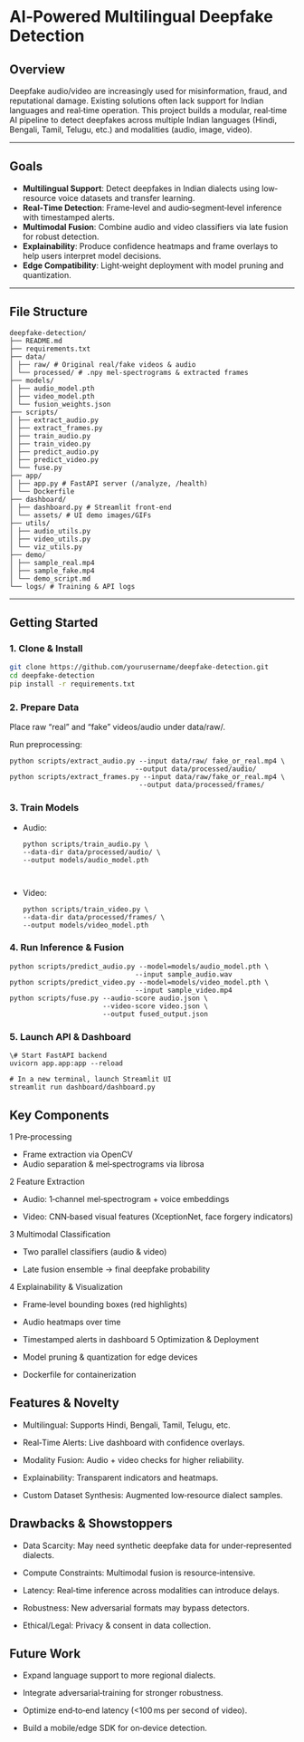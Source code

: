 # AI‑Powered Multilingual Deepfake Detection

##  Overview  
Deepfake audio/video are increasingly used for misinformation, fraud, and reputational damage. Existing solutions often lack support for Indian languages and real‑time operation. This project builds a modular, real‑time AI pipeline to detect deepfakes across multiple Indian languages (Hindi, Bengali, Tamil, Telugu, etc.) and modalities (audio, image, video).

---

##  Goals  
- **Multilingual Support**: Detect deepfakes in Indian dialects using low‐resource voice datasets and transfer learning.  
- **Real‑Time Detection**: Frame‑level and audio‐segment‑level inference with timestamped alerts.  
- **Multimodal Fusion**: Combine audio and video classifiers via late fusion for robust detection.  
- **Explainability**: Produce confidence heatmaps and frame overlays to help users interpret model decisions.  
- **Edge Compatibility**: Light‑weight deployment with model pruning and quantization.

---

##  File Structure

```
deepfake-detection/
├── README.md
├── requirements.txt
├── data/
│ ├── raw/ # Original real/fake videos & audio
│ └── processed/ # .npy mel‑spectrograms & extracted frames
├── models/
│ ├── audio_model.pth
│ ├── video_model.pth
│ └── fusion_weights.json
├── scripts/
│ ├── extract_audio.py
│ ├── extract_frames.py
│ ├── train_audio.py
│ ├── train_video.py
│ ├── predict_audio.py
│ ├── predict_video.py
│ └── fuse.py
├── app/
│ ├── app.py # FastAPI server (/analyze, /health)
│ └── Dockerfile
├── dashboard/
│ ├── dashboard.py # Streamlit front‑end
│ └── assets/ # UI demo images/GIFs
├── utils/
│ ├── audio_utils.py
│ ├── video_utils.py
│ └── viz_utils.py
├── demo/
│ ├── sample_real.mp4
│ ├── sample_fake.mp4
│ └── demo_script.md
└── logs/ # Training & API logs
```


---

##  Getting Started

### 1. Clone & Install
```bash
git clone https://github.com/yourusername/deepfake-detection.git
cd deepfake-detection
pip install -r requirements.txt
```

### 2. Prepare Data
Place raw “real” and “fake” videos/audio under data/raw/.

Run preprocessing:
```
python scripts/extract_audio.py --input data/raw/ fake_or_real.mp4 \
                               --output data/processed/audio/
python scripts/extract_frames.py --input data/raw/fake_or_real.mp4 \
                                --output data/processed/frames/
```

### 3. Train Models
- Audio:
  ```
  python scripts/train_audio.py \
  --data-dir data/processed/audio/ \
  --output models/audio_model.pth



- Video:
  ```
  python scripts/train_video.py \
  --data-dir data/processed/frames/ \
  --output models/video_model.pth

### 4. Run Inference & Fusion
```
python scripts/predict_audio.py --model=models/audio_model.pth \
                               --input sample_audio.wav
python scripts/predict_video.py --model=models/video_model.pth \
                               --input sample_video.mp4
python scripts/fuse.py --audio-score audio.json \
                       --video-score video.json \
                       --output fused_output.json
```


### 5. Launch API & Dashboard

```
\# Start FastAPI backend
uvicorn app.app:app --reload

# In a new terminal, launch Streamlit UI
streamlit run dashboard/dashboard.py
```

## Key Components
1 Pre‑processing
- Frame extraction via OpenCV
- Audio separation & mel‑spectrograms via librosa

2 Feature Extraction

- Audio: 1‑channel mel‑spectrogram + voice embeddings

- Video: CNN‑based visual features (XceptionNet, face forgery indicators)

3 Multimodal Classification

- Two parallel classifiers (audio & video)

- Late fusion ensemble → final deepfake probability

4 Explainability & Visualization

- Frame‑level bounding boxes (red highlights)

- Audio heatmaps over time

- Timestamped alerts in dashboard
5 Optimization & Deployment

- Model pruning & quantization for edge devices

- Dockerfile for containerization



## Features & Novelty
- Multilingual: Supports Hindi, Bengali, Tamil, Telugu, etc.

- Real‑Time Alerts: Live dashboard with confidence overlays.

- Modality Fusion: Audio + video checks for higher reliability.

- Explainability: Transparent indicators and heatmaps.

- Custom Dataset Synthesis: Augmented low‑resource dialect samples.

 ## Drawbacks & Showstoppers
- Data Scarcity: May need synthetic deepfake data for under‑represented dialects.

- Compute Constraints: Multimodal fusion is resource‑intensive.

- Latency: Real‑time inference across modalities can introduce delays.

- Robustness: New adversarial formats may bypass detectors.

- Ethical/Legal: Privacy & consent in data collection.

## Future Work
- Expand language support to more regional dialects.

- Integrate adversarial‐training for stronger robustness.

- Optimize end‑to‑end latency (<100 ms per second of video).

- Build a mobile/edge SDK for on‑device detection.

